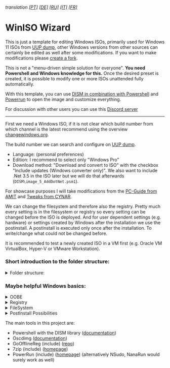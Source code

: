 ###### translation [[PT]](https://github-com.translate.goog/spddl/Windows-Gaming-Script?_x_tr_sl=en&_x_tr_tl=pt#readme) [[DE]](https://github-com.translate.goog/spddl/Windows-Gaming-Script?_x_tr_sl=en&_x_tr_tl=de#readme) [[RU]](https://github-com.translate.goog/spddl/Windows-Gaming-Script?_x_tr_sl=en&_x_tr_tl=ru#readme) [[IT]](https://github-com.translate.goog/spddl/Windows-Gaming-Script?_x_tr_sl=en&_x_tr_tl=it#readme) [[FR]](https://github-com.translate.goog/spddl/Windows-Gaming-Script?_x_tr_sl=en&_x_tr_tl=fr#readme)
# WinISO Wizard

This is just a template for editing Windows ISOs, primarily used for Windows 11 ISOs from [UUP dump](https://uupdump.net), other Windows versions from other sources can certainly be edited as well after some modifications. If you want to make modifications please [create a fork](https://github.com/spddl/WinISO-Wizard/fork).

This is not a "menu-driven simple solution for everyone". **You need Powershell and Windows knowledge for this.**
Once the desired preset is created, it is possible to modify one or more ISOs unattended fully automatically.

With this template, you can use [DISM in combination with Powershell](https://learn.microsoft.com/en-us/windows-hardware/manufacture/desktop/use-dism-in-windows-powershell-s14?view=windows-11) and [Powerrun](https://www.sordum.org/9416/powerrun-v1-6-run-with-highest-privileges/) to open the image and customize everything.

For discussion with other users you can use this [Discord server](https://discord.gg/kwu4EkKQ8X)

---

First we need a Windows ISO, if it is not clear which build number from which channel is the latest recommend using the overview [changewindows.org](https://changewindows.org/timeline/pc).

The build number we can search and configure on [UUP dump](https://uupdump.net/).
- Language: (personal preferences)
- Edition: I recommend to select only "Windows Pro"
- Download method: "Download and convert to ISO" with the checkbox "Include updates (Windows converter only)".
We also want to include .Net 3.5 in the ISO later but we will do that afterwards (`DISM\image_5_AddDotNet.psm1`).

For showcase purposes I will take modifications from the [PC-Guide from AMIT](https://github.com/amitxv/PC-Tuning) and [Tweaks from CYNAR](https://github.com/CYNAR2k/Tweaks).

We can change the filesystem and therefore also the registry. Pretty much every setting is in the filesystem or registry so every setting can be changed before the ISO is deployed. And for user dependent settings (e.g. hardware) or settings created by Windows after the installation we use the postinstall. A postinstall is executed only once after the installation. To write/change what could not be changed before.

It is recommended to test a newly created ISO in a VM first (e.g. Oracle VM VirtualBox, Hyper-V or VMware Workstation).

### Short introduction to the folder structure:
<details>
<summary>Folder structure:</summary>

One thing in advance with the `_HereWeGo.ps1` the process is started, but the UUPDump ISO name must be inserted.

* \\_FINISH_ISO
    - The finished ISO will later be in this folder

* \\_UUPdump_ISO
    - The ISO created by UUP Dump belongs here (e.g. `22621.1344.230221-1654.NI_RELEASE_SVC_PROD3_CLIENTPRO_OEMRET_X64FRE_EN-US.ISO`)

* \\DISM

    * `0_Preparation.psm1`
        - here it is checked if the tools and the ISO are existing

    * `1_ISO_unpack.psm1`
        - the ISO is unpacked with 7zip and the Windows version is identified

    * `boot_1_Backup.psm1`
        - The image is copied to the root directory and mounted for customization

    * `boot_2_TPM_ByPass.psm1`
        - Here e.g. imported the TPM bypass and other settings

    * `boot_3_Dismount-Image.psm1`
        - The image is unmounted again

    * `image_1_Backup.psm1`
        - The image is copied to the root directory

    * `image_2_ExtractWIM.psm1`
        - The Windows image is mounted for customization

    * `image_3_AppxProvisionedPackage.psm1`
        - removes provisioned packages and turns off unnecessary windows features

    * `image_4_CleanUp.psm1`
        - Deletes files/folders that are left

    * `image_5_AddDotNet.psm1`
        - installs NetFx3

    * `image_6_CopyFileSystem.psm1`
        - Copies the "FileSystem" folder with our new files

    * `image_7_Registry.psm1`
        - Applies the registry files from the "Registry" folder

    * `image_8_Dismount-Image.psm1`
        - unmounted the image again

    * `2_CopyData.psm1`
        - replaces the original data (boot/image) with the modified ones

    * `3_ISO_create.psm1`
        - creates the ISO and creates a SHA-256 HASH value and renames the ISO with it.

* \\FileSystem
    - Here you can place files that should be found later after the Windows installation.

* \\Registry
    - The registry files in the folder are always applied, those in the `various` folder are applied only if the WinVer matches. The function `consonance` in `DISM\helper.psm1` helps to understand how the format must look like.

* \\Tools
    - Here are the tools that will be used
</details>

### Maybe helpful Windows basics:

<details>
<summary>OOBE</summary>

If you want to abbreviate the OOBE and don't know how to use an [autounattend.xml generator](https://www.google.com/search?q=autounattend.xml+generator). [documentation](https://learn.microsoft.com/en-us/windows-hardware/manufacture/desktop/update-windows-settings-and-scripts-create-your-own-answer-file-sxs)

</details>


<details>
<summary>Registry</summary>

It is possible to modify any part of the registry. It should be clear that we need to understand the structure and write the registry values to the correct file. [documentation](https://learn.microsoft.com/en-us/windows/win32/sysinfo/registry-hives)

For example, it is necessary to divide some paths by registry location. HKLM\Software get a file in the Registry folder and HKLM\System get another file in this folder. Later in the process both are written to different files (Windows\System32\config\SOFTWARE & SYSTEM).
</details>


<details>
<summary>FileSystem</summary>

The FileSystem is fully accessible and with the help of PowerRun files are fully editable even with TrustedInstaller.

The files and folders to be deleted can be specified in the `DISM\image_4_CleanUp.psm1` file
</details>


<details>
<summary>PostInstall Possibilities</summary>

The easiest way to find out which Registry values were not included is to check the Registry files after the Windows installation with [RegFileChecker](https://github.com/spddl/RegFileChecker). These should be included in the PostInstall.

**Works once**:
* HKEY_LOCAL_MACHINE\Software\Microsoft\Windows\CurrentVersion\RunOnce ([documentation](https://learn.microsoft.com/en-us/windows/win32/setupapi/run-and-runonce-registry-keys))
* HKEY_LOCAL_MACHINE\Software\Microsoft\Active Setup\Installed Components ([unofficial documentation](https://helgeklein.com/blog/active-setup-explained/))

**Works every time you start**:

* Users\\%user%\AppData\Roaming\Microsoft\Windows\Start Menu\Programs\Startup
* HKEY_LOCAL_MACHINE\Software\Microsoft\Windows\CurrentVersion\Run ([documentation](https://learn.microsoft.com/en-us/windows/win32/setupapi/run-and-runonce-registry-keys))

services/drivers and task scheduler are other possibilities but not so easy to implement
</details>

The main tools in this project are:
* Powershell with the DISM library ([documentation](https://learn.microsoft.com/en-us/windows-hardware/manufacture/desktop/use-dism-in-windows-powershell-s14))
* Oscdimg ([documentation](https://learn.microsoft.com/en-us/windows-hardware/manufacture/desktop/oscdimg-command-line-options))
* GoOfflineReg (include) ([repo](https://github.com/spddl/GoOfflineReg))
* 7zip (include) ([homepage](https://www.7-zip.de/))
* PowerRun (include) ([homepage](https://www.sordum.org/9416/powerrun-v1-6-run-with-highest-privileges/)) (alternatively NSudo, NanaRun would surely work as well)
